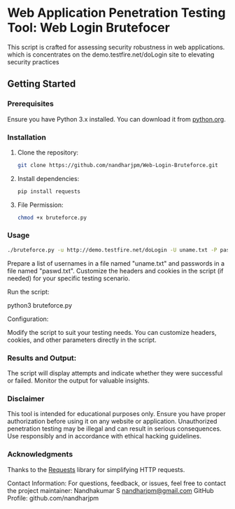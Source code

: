 # Web Application Penetration Testing Tool: Web Login Brutefocer

This script is crafted for assessing security robustness in web applications.
which is concentrates on the demo.testfire.net/doLogin site to elevating security practices

## Getting Started

### Prerequisites

Ensure you have Python 3.x installed. You can download it from [python.org](https://www.python.org/downloads/).

### Installation

1. Clone the repository:
   ```bash
   git clone https://github.com/nandharjpm/Web-Login-Bruteforce.git
   ```
2. Install dependencies:
   ```bash
   pip install requests
   ```
3. File Permission:
   ```bash
   chmod +x bruteforce.py
   ```
### Usage
   ```bash
   ./bruteforce.py -u http://demo.testfire.net/doLogin -U uname.txt -P paswd.txt
   ```

Prepare a list of usernames in a file named "uname.txt" and passwords in a file named "paswd.txt".
Customize the headers and cookies in the script (if needed) for your specific testing scenario.

Run the script:

python3 bruteforce.py

Configuration:

Modify the script to suit your testing needs. You can customize headers, cookies, and other parameters directly in the script.

### Results and Output:

The script will display attempts and indicate whether they were successful or failed. Monitor the output for valuable insights.

### Disclaimer

This tool is intended for educational purposes only. Ensure you have proper authorization before using it on any website or application.
Unauthorized penetration testing may be illegal and can result in serious consequences. Use responsibly and in accordance with ethical hacking guidelines.

### Acknowledgments

Thanks to the [Requests](https://pypi.org/project/requests/) library for simplifying HTTP requests.

Contact Information:
For questions, feedback, or issues, feel free to contact the project maintainer:
Nandhakumar S
nandharjpm@gmail.com
GitHub Profile: github.com/nandharjpm
